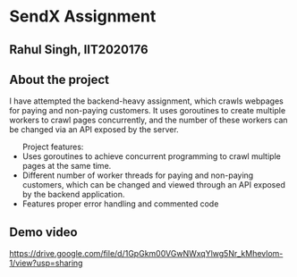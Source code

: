 # SendX Assignment

## Rahul Singh, IIT2020176

## About the project

I have attempted the backend-heavy assignment, which crawls webpages for paying and non-paying customers. It uses goroutines to create multiple workers to crawl pages concurrently, and the number of these workers can be changed via an API exposed by the server.

<ul>
Project features:
  <li>Uses goroutines to achieve concurrent programming to crawl multiple pages at the same time.</li>
  <li>Different number of worker threads for paying and non-paying customers, which can be changed and viewed through an API exposed by the backend application.</li>
  <li>Features proper error handling and commented code</li>
</ul>

## Demo video
https://drive.google.com/file/d/1GpGkm00VGwNWxqYlwg5Nr_kMhevlom-1/view?usp=sharing
